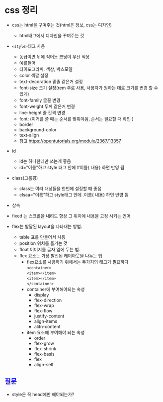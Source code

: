 # css 정리

- css는 html을 꾸며주는 것(html은 정보, css는 디자인)

  - html태그에서 디자인을 꾸며주는 것

- `<style>`태그 사용

  - 동급이면 뒤에 적어둔 코딩이 우선 적용
  - 예를들어 <style> h2{color:blue;} </style>
  - 타이포그라피, 색상, 박스모델
  - color 색깔 설정
  - text-decoration 밑줄 같은거 설정
  - font-size 크기 설정(rem 주로 사용, 사용자가 원하는 데로 크기를 변경 할 수 있게)
  - font-family 글꼴 변경
  - font-weight 두께 같은거 변경
  - line-height 줄 간격 변경
  - font: (이거를 쓸 때는 순서를 맞춰야됨, 순서는 필요할 때 확인 )
  - border
  - background-color
  - text-align
  - 참고 https://opentutorials.org/module/2367/13357

- id

  - id는 하나한테만 쓰는게 좋음
  - id="이름"하고 style 태그 안에 #이름{ 내용} 하면 반영 됨

- class(그룹핑)

  - class는 여러 대상들을 한번에 설정할 때 좋음
  - clsaa="이름"하고 style태그 안데 .이름{ 내용} 하면 반영 됨

- 상속

- fixed 는 스크롤을 내려도 항상 그 위치에 내용을 고정 시키는 언어

- flex는 발달된 layout을 나타내는 방법.
  - table 표를 만들어서 사용
  - position 위치를 옮기는 것
  - float 이미지를 글자 옆에 두는 법.
  - flex 요소는 가장 발전된 레이아웃을 나누는 법
    - flex요소를 사용하기 위해서는 두가지의 태그가 필요하다
      <br>`<container>`<br>
      `<item></item>`<br>
      `<item></item>`<br>
      `</container>`
    - container에 부여해야되는 속성
      - display
      - flex-direction
      - flex-wrap
      - flex-flow
      - justify-content
      - align-items
      - alitn-content
    - item 요소에 부여해야 되는 속성
      - order
      - flex-grow
      - flex-shrink
      - flex-basis
      - flex
      - align-self

## 질문

- style은 꼭 head에만 해야되는가?
